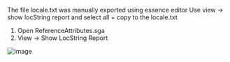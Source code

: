 The file locale.txt was manually exported using essence editor
Use view -> show locString report and select all + copy to the locale.txt

1. Open ReferenceAttributes.sga
2. View -> Show LocString Report

![image](https://user-images.githubusercontent.com/8086995/226183513-5e015908-de10-4c3f-a1c1-c73092fd8473.png)

